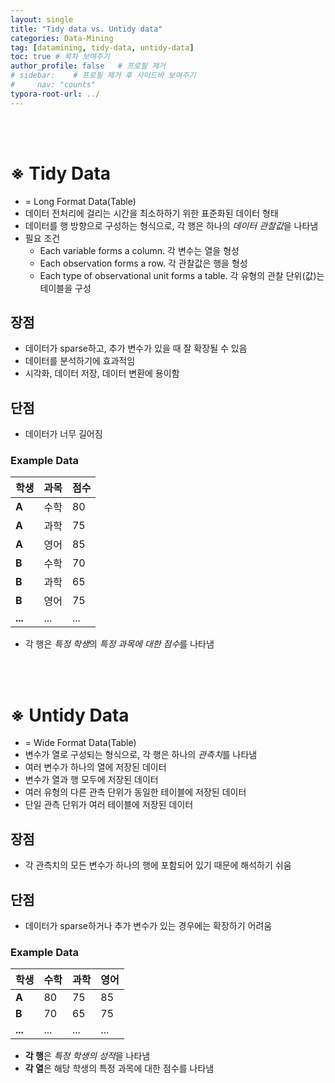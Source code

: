 ```yaml
---
layout: single
title: "Tidy data vs. Untidy data"
categories: Data-Mining
tag: [datamining, tidy-data, untidy-data]
toc: true # 목차 보여주기
author_profile: false   # 프로필 제거
# sidebar:    # 프로필 제거 후 사이드바 보여주기
#     nav: "counts"
typora-root-url: ../
---
```

<br><br>

# **※ Tidy Data**
- = Long Format Data(Table)
- 데이터 전처리에 걸리는 시간을 최소하하기 위한 표준화된 데이터 형태
- 데이터를 행 방향으로 구성하는 형식으로, 각 행은 하나의 *데이터 관찰값*을 나타냄
- 필요 조건
  - Each variable forms a column. 각 변수는 열을 형성
  - Each observation forms a row. 각 관찰값은 행을 형성
  - Each type of observational unit forms a table. 각 유형의 관찰 단위(값)는 테이블을 구성
  
 
## 장점
- 데이터가 sparse하고, 추가 변수가 있을 때 잘 확장될 수 있음
- 데이터를 분석하기에 효과적임
- 시각화, 데이터 저장, 데이터 변환에 용이함

## 단점
- 데이터가 너무 길어짐

### Example Data

| **학생**  | **과목** | **점수** |
|---------|--------|--------|
| **A**   | 수학     | 80     |
| **A**   | 과학     | 75     |
| **A**   | 영어     | 85     |
| **B**   | 수학     | 70     |
| **B**   | 과학     | 65     |
| **B**   | 영어     | 75     |
| **...** | ...    | ...    |

- 각 행은 *특정 학생*의 *특정 과목에 대한 점수*를 나타냄

<br>
<br>

# **※ Untidy Data**
- = Wide Format Data(Table)
- 변수가 열로 구성되는 형식으로, 각 행은 하나의 *관측치*를 나타냄
- 여러 변수가 하나의 열에 저장된 데이터
- 변수가 열과 행 모두에 저장된 데이터
- 여러 유형의 다른 관측 단위가 동일한 테이블에 저장된 데이터
- 단일 관측 단위가 여러 테이블에 저장된 데이터


## 장점
- 각 관측치의 모든 변수가 하나의 행에 포함되어 있기 때문에 해석하기 쉬움

## 단점
- 데이터가 sparse하거나 추가 변수가 있는 경우에는 확장하기 어려움

### Example Data

| **학생**  | **수학** | **과학** | **영어** |
|---------|--------|--------|--------|
| **A**   | 80     | 75     | 85     |
| **B**   | 70     | 65     | 75     |
| **...** | ...    | ...    | ...    |

- **각 행**은 *특정 학생의 성적*을 나타냄
- **각 열**은 해당 학생의 특정 과목에 대한 점수를 나타냄